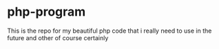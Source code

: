 # php-program
This is the repo for my beautiful php code that i really need to use in the future and other of course certainly

